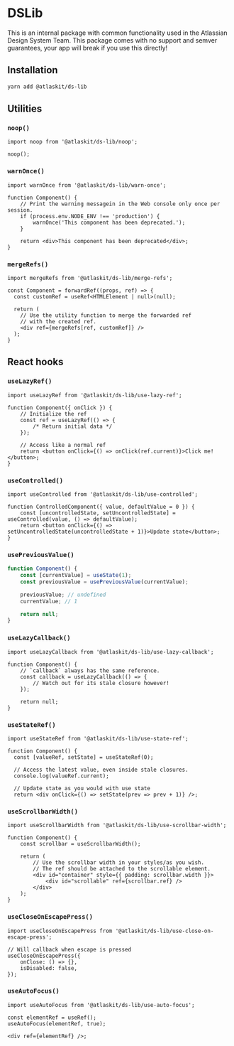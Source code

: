 # DSLib

This is an internal package with common functionality used in the Atlassian Design System Team. This
package comes with no support and semver guarantees, your app will break if you use this directly!

## Installation

```sh
yarn add @atlaskit/ds-lib
```

## Utilities

### `noop()`

```tsx
import noop from '@atlaskit/ds-lib/noop';

noop();
```

### `warnOnce()`

```tsx
import warnOnce from '@atlaskit/ds-lib/warn-once';

function Component() {
	// Print the warning messagein in the Web console only once per session.
	if (process.env.NODE_ENV !== 'production') {
		warnOnce('This component has been deprecated.');
	}

	return <div>This component has been deprecated</div>;
}
```

### `mergeRefs()`

```tsx
import mergeRefs from '@atlaskit/ds-lib/merge-refs';

const Component = forwardRef((props, ref) => {
  const customRef = useRef<HTMLElement | null>(null);

  return (
    // Use the utility function to merge the forwarded ref
    // with the created ref.
    <div ref={mergeRefs[ref, customRef]} />
  );
}
```

## React hooks

### `useLazyRef()`

```tsx
import useLazyRef from '@atlaskit/ds-lib/use-lazy-ref';

function Component({ onClick }) {
	// Initialize the ref
	const ref = useLazyRef(() => {
		/* Return initial data */
	});

	// Access like a normal ref
	return <button onClick={() => onClick(ref.current)}>Click me!</button>;
}
```

### `useControlled()`

```tsx
import useControlled from '@atlaskit/ds-lib/use-controlled';

function ControlledComponent({ value, defaultValue = 0 }) {
	const [uncontrolledState, setUncontrolledState] = useControlled(value, () => defaultValue);
	return <button onClick={() => setUncontrolledState(uncontrolledState + 1)}>Update state</button>;
}
```

### `usePreviousValue()`

```js
function Component() {
	const [currentValue] = useState(1);
	const previousValue = usePreviousValue(currentValue);

	previousValue; // undefined
	currentValue; // 1

	return null;
}
```

### `useLazyCallback()`

```tsx
import useLazyCallback from '@atlaskit/ds-lib/use-lazy-callback';

function Component() {
	// `callback` always has the same reference.
	const callback = useLazyCallback(() => {
		// Watch out for its stale closure however!
	});

	return null;
}
```

### `useStateRef()`

```tsx
import useStateRef from '@atlaskit/ds-lib/use-state-ref';

function Component() {
  const [valueRef, setState] = useStateRef(0);

  // Access the latest value, even inside stale closures.
  console.log(valueRef.current);

  // Update state as you would with use state
  return <div onClick={() => setState(prev => prev + 1)} />;
```

### `useScrollbarWidth()`

```tsx
import useScrollbarWidth from '@atlaskit/ds-lib/use-scrollbar-width';

function Component() {
	const scrollbar = useScrollbarWidth();

	return (
		// Use the scrollbar width in your styles/as you wish.
		// The ref should be attached to the scrollable element.
		<div id="container" style={{ padding: scrollbar.width }}>
			<div id="scrollable" ref={scrollbar.ref} />
		</div>
	);
}
```

### `useCloseOnEscapePress()`

```tsx
import useCloseOnEscapePress from '@atlaskit/ds-lib/use-close-on-escape-press';

// Will callback when escape is pressed
useCloseOnEscapePress({
	onClose: () => {},
	isDisabled: false,
});
```

### `useAutoFocus()`

```tsx
import useAutoFocus from '@atlaskit/ds-lib/use-auto-focus';

const elementRef = useRef();
useAutoFocus(elementRef, true);

<div ref={elementRef} />;
```
